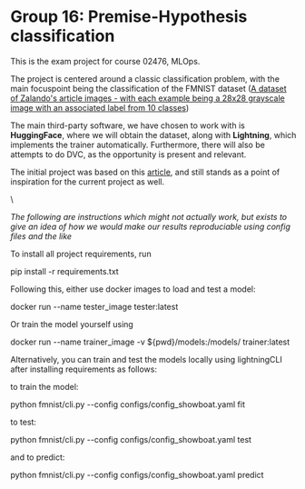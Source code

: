 # Group 16: Premise-Hypothesis classification

This is the exam project for course 02476, MLOps. 

The project is centered around a classic classification problem, with the main focuspoint being the classification of the FMNIST dataset ([A dataset of Zalando's article images - with each example being a 28x28 grayscale image with an associated label from 10 classes](https://huggingface.co/datasets/fashion_mnist))

The main third-party software, we have chosen to work with is **HuggingFace**, where we will obtain the dataset, along with **Lightning**, which implements the trainer automatically. Furthermore, there will also be attempts to do DVC, as the opportunity is present and relevant. 

The initial project was based on this [article](https://medium.com/@anuranjana25/multiclass-classification-for-natural-language-inference-bbc6b9df1b10), and still stands as a point of inspiration for the current project as well. 

\\

*The following are instructions which might not actually work, but exists to give an idea of how we would make our results reproduciable using config files and the like*

To install all project requirements, run

pip install -r requirements.txt

Following this, either use docker images to load and test a model:

docker run --name tester_image tester:latest

Or train the model yourself using

docker run --name trainer_image -v ${pwd}/models:/models/ trainer:latest 

Alternatively, you can train and test the models locally using lightningCLI after installing requirements as follows:

to train the model:

python fmnist/cli.py --config configs/config_showboat.yaml fit 

to test:

python fmnist/cli.py --config configs/config_showboat.yaml test 

and to predict:

python fmnist/cli.py --config configs/config_showboat.yaml predict 


